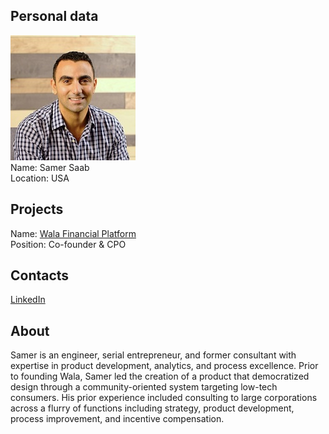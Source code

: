 ## Personal data
![samer saab photo](photo/samer_saab.jpg)  
Name:   Samer Saab  
Location: USA  
## Projects 
Name: [Wala Financial Platform](../projects/wala_financial_platform.md)  
Position: Co-founder & CPO   
## Contacts
[LinkedIn](https://www.linkedin.com/in/samer-saab-5880714b/)      
## About
Samer is an engineer, serial entrepreneur, and former consultant with expertise in product development, analytics, and process excellence. Prior to founding Wala, Samer led the creation of a product that democratized design through a community-oriented system targeting low-tech consumers. His prior experience included consulting to large corporations across a flurry of functions including strategy, product development, process improvement, and incentive compensation.
